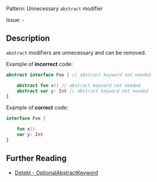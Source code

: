 Pattern: Unnecessary `abstract` modifier

Issue: -

## Description

`abstract` modifiers are unnecessary and can be removed.

Example of **incorrect** code:

```kotlin
abstract interface Foo { // abstract keyword not needed

    abstract fun x() // abstract keyword not needed
    abstract var y: Int // abstract keyword not needed
}
```

Example of **correct** code:

```kotlin
interface Foo {

    fun x()
    var y: Int
}
```

## Further Reading

* [Detekt - OptionalAbstractKeyword](https://arturbosch.github.io/detekt/style.html#optionalabstractkeyword)